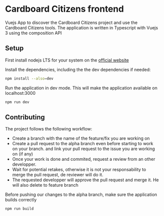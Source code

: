 # Cardboard Citizens frontend

Vuejs App to discover the Cardboard Citizens project and use the Cardboard
Citizens tools. The application is written in Typescript with Vuejs 3
using the composition API

## Setup

First install nodejs LTS for your system on the [official website](https://nodejs.org/en/download/)

Install the dependencies, including the the dev dependencies if needed:

```bash
npm install --also=dev
```

Run the application in dev mode. This will make the application available
on localhost:3000

```bash
npm run dev
```

## Contributing

The project follows the following workflow:

- Create a branch with the name of the feature/fix you are working on
- Create a pull request to the alpha branch even before starting to work
  on your branch. and link your pull request to the issue you are
  working on (if any)
- Once your work is done and commited, request a review from an other
  developper.
- Wait for potential retakes, otherwise it is not your responsability
  to merge the pull request, de reviewer will do it.
- The requested developper will approve the pull request and merge it.
  He will also delete to feature branch

Before pushing our changes to the alpha branch, make sure the application
builds correctly

```bash
npm run build
```
